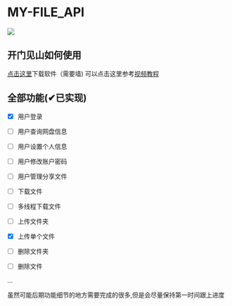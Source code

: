 # MY-FILE_API
![](https://pic.stackoverflow.wiki/uploadImages/13/113/104/116/2021/09/12/11/06/924e7e25-5303-4a94-af79-1b3f913a196f.svg)
## 开门见山如何使用
[点击这里](https://raw.githubusercontent.com/AnHiAo/MY-FILE_API/main/dist/my-file.exe)下载软件（需要墙)
可以点击这里参考[视频教程](https://nio-1304077212.cos.ap-guangzhou.myqcloud.com/bandicam%202021-09-12%2016-10-36-395.mp4)

## 全部功能(✔已实现)
- [x] 用户登录
- [ ] 用户查询网盘信息
- [ ] 用户设置个人信息
- [ ] 用户修改账户密码
- [ ] 用户管理分享文件
- [ ] 下载文件
- [ ] 多线程下载文件
- [ ] 上传文件夹
- [x] 上传单个文件
- [ ] 删除文件夹
- [ ] 删除文件




...

虽然可能后期功能细节的地方需要完成的很多,但是会尽量保持第一时间跟上进度
